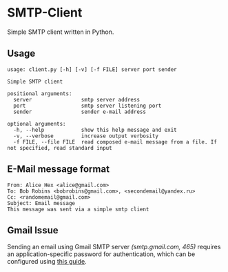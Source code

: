 # SMTP-Client
Simple SMTP client written in Python.

## Usage

```
usage: client.py [-h] [-v] [-f FILE] server port sender

Simple SMTP client

positional arguments:
  server                smtp server address
  port                  smtp server listening port
  sender                sender e-mail address

optional arguments:
  -h, --help            show this help message and exit
  -v, --verbose         increase output verbosity
  -f FILE, --file FILE  read composed e-mail message from a file. If not specified, read standard input
```

## E-Mail message format

```
From: Alice Hex <alice@gmail.com>
To: Bob Robins <bobrobins@gmail.com>, <secondemail@yandex.ru>
Cc: <randomemail@gmail.com>
Subject: Email message
This message was sent via a simple smtp client
```

## Gmail Issue 
Sending an email using Gmail SMTP server *(smtp.gmail.com, 465)* requires an application-specific password for authentication, which can be configured using [this guide]( https://devanswers.co/outlook-and-gmail-problem-application-specific-password-required/).
